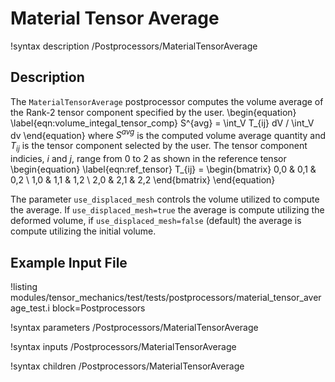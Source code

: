 # Material Tensor Average

!syntax description /Postprocessors/MaterialTensorAverage

## Description

The `MaterialTensorAverage` postprocessor computes the volume average of the
Rank-2 tensor component specified by the user.
\begin{equation}
  \label{eqn:volume_integal_tensor_comp}
  S^{avg} = \int_V T_{ij} dV / \int_V dv
\end{equation}
where $S^{avg}$ is the computed volume average quantity and $T_{ij}$ is the
tensor component selected by the user.
The tensor component indicies, $i$ and $j$, range from 0 to 2 as shown in the
reference tensor
\begin{equation}
  \label{eqn:ref_tensor}
  T_{ij} = \begin{bmatrix}
            0,0 & 0,1 & 0,2 \\
            1,0 & 1,1 & 1,2 \\
            2,0 & 2,1 & 2,2
            \end{bmatrix}
\end{equation}

The parameter `use_displaced_mesh` controls the volume utilized to compute the average. If `use_displaced_mesh=true` the average is compute utilizing the deformed volume, if `use_displaced_mesh=false` (default) the average is compute utilizing the initial volume.

## Example Input File

!listing modules/tensor_mechanics/test/tests/postprocessors/material_tensor_average_test.i block=Postprocessors

!syntax parameters /Postprocessors/MaterialTensorAverage

!syntax inputs /Postprocessors/MaterialTensorAverage

!syntax children /Postprocessors/MaterialTensorAverage
